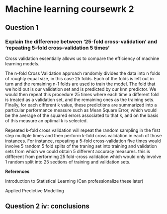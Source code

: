 # Machine learning coursewrk 2
## Question 1
### Explain the difference between ‘25-fold cross-validation’ and ‘repeating 5-fold cross-validation 5 times’
Cross validation essentially allows us to compare the efficiency of machine learning models. 

The n-fold Cross Validation approach randomly divides the data into n folds of roughly equal size, in this case 25 folds. Each of the folds is left out in turn and the remaining n-1 folds are used to train the model. The fold that we hold out is our validation set and is predicted by our knn predictor. We would then repeat this procedure 25 times where each time a different fold is treated as a validation set, and the remaining ones as the training sets. Finally, for each different k value, these predictions are summarized into a particular performance measure such as Mean Square Error, which would be the average of the squared errors associated to that k, and on the basis of this measure an optimal k is selected. 

Repeated k-fold cross validation will repeat the random sampling in the first step multiple times and then perform k-fold cross validation in each of those instances. For instance, repeating a 5-fold cross-validation five times would involve 5 random 5 fold splits of the traning set into training and validation sets from which we could obtain 5 different accuracy measures. this is diffferent from performing 25 fold-cross validation which would only involve 1 random split into 25 sections of training and validation sets. 

**References**

Introduction to Statistical Learning (Can professionalize these later)

Applied Predictive Modelling

## Question 2 iv: conclusions
